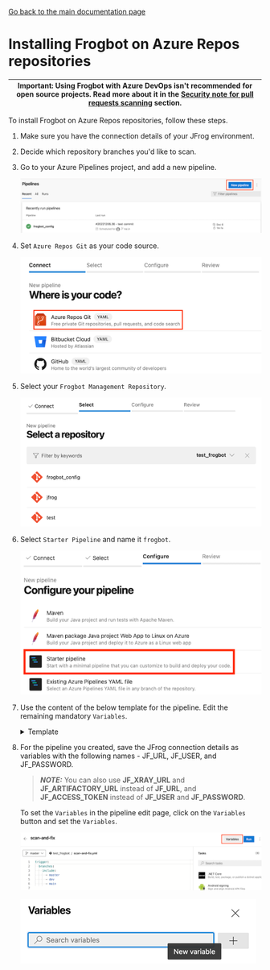 [Go back to the main documentation page](https://github.com/jfrog/frogbot)

# Installing Frogbot on Azure Repos repositories

| Important: Using Frogbot with Azure DevOps isn't recommended for open source projects. Read more about it in the [Security note for pull requests scanning](../README.md#-security-note-for-pull-requests-scanning) section. |
| -------------------------------------------------------------------------------------------------------------------------------------------------------------------------------------------------------------------- |

To install Frogbot on Azure Repos repositories, follow these steps.

1. Make sure you have the connection details of your JFrog environment.

2. Decide which repository branches you'd like to scan.

3. Go to your Azure Pipelines project, and add a new pipeline.

   ![azure-new-pipeline.png](../images/azure-new-pipeline.png)

4. Set `Azure Repos Git` as your code source.

   ![azure-set-code-source.png.png](../images/azure-set-code-source.png)

5. Select your `Frogbot Management Repository`.

   ![azure-select-repo-to-test.png](../images/azure-select-repo-to-test.png)

6. Select `Starter Pipeline` and name it `frogbot`.

   ![azure-starter-pipeline.png](../images/azure-starter-pipeline.png)

7. Use the content of the below template for the pipeline. Edit the remaining mandatory `Variables`.

   <details>
     <summary>Template</summary>

   ```yml
    schedules:
         # Every 5 minutes
         - cron: "*/5 * * * *"
           branches: 
             include: 
               - "*"
    pool:
         vmImage: ubuntu-latest
    jobs:
       - job:
         displayName: "Frogbot Scan Pull Requests"
         steps:
         - task: CmdLine@2
           displayName: 'Download and Run Frogbot'
           env:
              # [Mandatory if the two conditions below are met]
              # 1. The project uses npm, yarn 2, NuGet or .NET to download its dependencies
              # 2. The `installCommand` variable isn't set in your frogbot-config.yml file.
              #
              # The command that installs the project dependencies (e.g "npm i", "nuget restore" or "dotnet restore")
              JF_INSTALL_DEPS_CMD: ""
   
              # [Mandatory]
              # Azure Repos personal access token with Code -> Read & Write permissions
              JF_GIT_TOKEN: $(FROGBOT_GIT_TOKEN)
   
              # [Mandatory]
              # JFrog platform URL (This functionality requires version 3.29.0 or above of Xray)
              JF_URL: $(JF_URL)
   
              # [Mandatory if JF_USER and JF_PASSWORD are not provided]
              # JFrog access token with 'read' permissions for Xray
              JF_ACCESS_TOKEN: $(JF_ACCESS_TOKEN)
   
              # [Mandatory if JF_ACCESS_TOKEN is not provided]
              # JFrog user and password with 'read' permissions for Xray
              # JF_USER: $(JF_USER)
              # JF_PASSWORD: $(JF_PASSWORD)
   
              # [Mandatory]
              # The name of the organization that owns this project
              JF_GIT_OWNER: ""
   
              # [Optional]
              # If the machine that runs Frogbot has no access to the internat, set the name of a remote repository 
              # in Artifactory, which proxies https://releases.jfrog.io/artifactory
              # The 'frogbot' executable and other tools it needs will be downloaded through this repository.
              # JF_RELEASES_REPO: ""

              # [Optional]
              # Frogbot will download the project dependencies if they're not cached locally. To download the
              # dependencies from a virtual repository in Artifactory, set the name of of the repository. There's no
              # need to set this value, if it is set in the frogbot-config.yml file.
              # JF_DEPS_REPO: ""
   
              # Predefined Azure Pipelines variables. There's no need to set them.
              JF_GIT_PROJECT: $(System.TeamProject)
              JF_GIT_API_ENDPOINT: $(System.CollectionUri)
              JF_GIT_PROVIDER: 'azureRepos'
   
           inputs:
             script: |
               curl -fLg "https://releases.jfrog.io/artifactory/frogbot/v2/[RELEASE]/getFrogbot.sh" | sh
               ./frogbot scan-pull-requests
               ./frogbot scan-and-fix-repos
   ```

   </details>

8. For the pipeline you created, save the JFrog connection details as variables with the following names - JF_URL, JF_USER, and JF_PASSWORD.

   > **_NOTE:_** You can also use **JF_XRAY_URL** and **JF_ARTIFACTORY_URL** instead of **JF_URL**, and **JF_ACCESS_TOKEN**
   > instead of **JF_USER** and **JF_PASSWORD**.

   To set the `Variables` in the pipeline edit page, click on the `Variables` button and set the `Variables`.

   ![variables_button.png](../images/azure-variables-button.png)

   ![img_1.png](../images/azure-new-variable.png)
